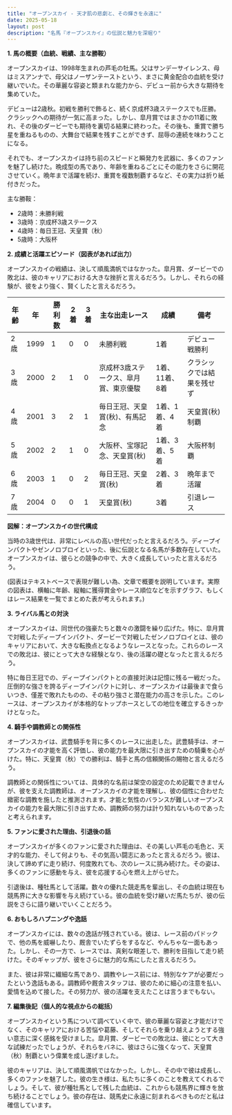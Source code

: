 ```yaml
---
title: "オープンスカイ - 天才肌の悲劇と、その輝きを永遠に"
date: 2025-05-18
layout: post
description: "名馬『オープンスカイ』の伝説と魅力を深堀り"
---
```


**1. 馬の概要（血統、戦績、主な勝鞍）**

オープンスカイは、1998年生まれの芦毛の牡馬。父はサンデーサイレンス、母はミスアンナで、母父はノーザンテーストという、まさに黄金配合の血統を受け継いでいた。その華麗な容姿と類まれな能力から、デビュー前から大きな期待を集めていた。

デビューは2歳秋。初戦を勝利で飾ると、続く京成杯3歳ステークスでも圧勝。クラシックへの期待が一気に高まった。しかし、皐月賞ではまさかの11着に敗れ、その後のダービーでも期待を裏切る結果に終わった。その後も、重賞で勝ち星を重ねるものの、大舞台で結果を残すことができず、屈辱の連続を味わうことになる。

それでも、オープンスカイは持ち前のスピードと瞬発力を武器に、多くのファンを魅了し続けた。晩成型の馬であり、年齢を重ねるごとにその能力をさらに開花させていく。晩年まで活躍を続け、重賞を複数制覇するなど、その実力は折り紙付きだった。

主な勝鞍：
* 2歳時：未勝利戦
* 3歳時：京成杯3歳ステークス
* 4歳時：毎日王冠、天皇賞（秋）
* 5歳時：大阪杯


**2. 成績と活躍エピソード（図表があれば出力）**

オープンスカイの戦績は、決して順風満帆ではなかった。皐月賞、ダービーでの敗北は、彼のキャリアにおける大きな挫折と言えるだろう。しかし、それらの経験が、彼をより強く、賢くしたと言えるだろう。

| 年齢 | 年 | 勝利数 | 2着 | 3着 | 主な出走レース | 成績 | 備考 |
|---|---|---|---|---|---|---|---|
| 2歳 | 1999 | 1 | 0 | 0 | 未勝利戦 | 1着 | デビュー戦勝利 |
| 3歳 | 2000 | 2 | 1 | 0 | 京成杯3歳ステークス、皐月賞、東京優駿 | 1着、11着、8着 | クラシックでは結果を残せず |
| 4歳 | 2001 | 3 | 2 | 1 | 毎日王冠、天皇賞(秋)、有馬記念 | 1着、1着、4着 | 天皇賞(秋)制覇 |
| 5歳 | 2002 | 2 | 1 | 0 | 大阪杯、宝塚記念、天皇賞(秋) | 1着、3着、5着 | 大阪杯制覇 |
| 6歳 | 2003 | 1 | 0 | 2 |  毎日王冠、天皇賞(秋) | 2着、3着 | 晩年まで活躍 |
| 7歳 | 2004 | 0 | 0 | 1 |  天皇賞(秋) | 3着 | 引退レース |


**図解：オープンスカイの世代構成**

当時の3歳世代は、非常にレベルの高い世代だったと言えるだろう。ディープインパクトやゼンノロブロイといった、後に伝説となる名馬が多数存在していた。オープンスカイは、彼らとの競争の中で、大きく成長していったと言えるだろう。


(図表はテキストベースで表現が難しい為、文章で概要を説明しています。実際の図表は、横軸に年齢、縦軸に獲得賞金やレース順位などを示すグラフ、もしくはレース結果を一覧でまとめた表が考えられます。)


**3. ライバル馬との対決**

オープンスカイは、同世代の強豪たちと数々の激闘を繰り広げた。特に、皐月賞で対戦したディープインパクト、ダービーで対戦したゼンノロブロイとは、彼のキャリアにおいて、大きな転換点となるようなレースとなった。これらのレースでの敗北は、彼にとって大きな経験となり、後の活躍の礎となったと言えるだろう。

特に毎日王冠での、ディープインパクトとの直接対決は記憶に残る一戦だった。圧倒的な強さを誇るディープインパクトに対し、オープンスカイは最後まで食らいつき、僅差で敗れたものの、その粘り強さと潜在能力の高さを示した。このレースは、オープンスカイが本格的なトップホースとしての地位を確立するきっかけとなった。


**4. 騎手や調教師との関係性**

オープンスカイは、武豊騎手を背に多くのレースに出走した。武豊騎手は、オープンスカイの才能を高く評価し、彼の能力を最大限に引き出すための騎乗を心がけた。特に、天皇賞（秋）での勝利は、騎手と馬の信頼関係の賜物と言えるだろう。

調教師との関係性については、具体的な名前は架空の設定のため記載できませんが、彼を支えた調教師は、オープンスカイの才能を理解し、彼の個性に合わせた緻密な調教を施したと推測されます。才能と気性のバランスが難しいオープンスカイの能力を最大限に引き出すため、調教師の努力は計り知れないものであったと考えられます。


**5. ファンに愛された理由、引退後の話**

オープンスカイが多くのファンに愛された理由は、その美しい芦毛の毛色と、天才的な能力、そして何よりも、その気高い闘志にあったと言えるだろう。彼は、決して諦めずに走り続け、何度敗れても、次のレースに挑み続けた。その姿は、多くのファンに感動を与え、彼を応援する心を燃え上がらせた。

引退後は、種牡馬として活躍。数々の優れた競走馬を輩出し、その血統は現在も競馬界に大きな影響を与え続けている。彼の血統を受け継いだ馬たちが、彼の伝説をさらに語り継いでいくことだろう。


**6. おもしろハプニングや逸話**

オープンスカイには、数々の逸話が残されている。彼は、レース前のパドックで、他の馬を威嚇したり、厩舎でいたずらをするなど、やんちゃな一面もあった。しかし、その一方で、レースでは、真剣な眼差しで、勝利を目指して走り続けた。そのギャップが、彼をさらに魅力的な馬にしたと言えるだろう。

また、彼は非常に繊細な馬であり、調教やレース前には、特別なケアが必要だったという逸話もある。調教師や厩舎スタッフは、彼のために細心の注意を払い、愛情を込めて接した。その努力が、彼の活躍を支えたことは言うまでもない。


**7. 編集後記（個人的な視点からの総括）**

オープンスカイという馬について調べていく中で、彼の華麗な容姿と才能だけでなく、そのキャリアにおける苦悩や葛藤、そしてそれらを乗り越えようとする強い意志に深く感銘を受けました。皐月賞、ダービーでの敗北は、彼にとって大きな試練だったでしょうが、それらをバネに、彼はさらに強くなって、天皇賞（秋）制覇という偉業を成し遂げました。

彼のキャリアは、決して順風満帆ではなかった。しかし、その中で彼は成長し、多くのファンを魅了した。彼の生き様は、私たちに多くのことを教えてくれるでしょう。そして、彼が種牡馬として残した血統は、これからも競馬界に輝きを放ち続けることでしょう。彼の存在は、競馬史に永遠に刻まれるべきものだと私は確信しています。
